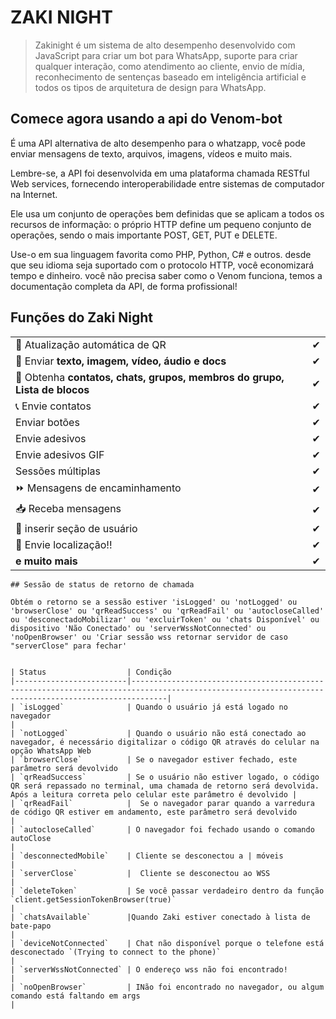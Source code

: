 # ZAKI NIGHT
 > Zakinight é um sistema de alto desempenho desenvolvido com JavaScript para criar um bot para WhatsApp, suporte para criar qualquer interação, como atendimento ao cliente, envio de mídia, reconhecimento de sentenças baseado em inteligência artificial e todos os tipos de arquitetura de design para WhatsApp.

## Comece agora usando a api do Venom-bot

É uma API alternativa de alto desempenho para o whatzapp, você pode enviar mensagens de texto, arquivos, imagens, vídeos e muito mais.

Lembre-se, a API foi desenvolvida em uma plataforma chamada RESTful Web services, fornecendo interoperabilidade entre sistemas de computador na Internet.

Ele usa um conjunto de operações bem definidas que se aplicam a todos os recursos de informação: o próprio HTTP define um pequeno conjunto de operações, sendo o mais importante POST, GET, PUT e DELETE.

Use-o em sua linguagem favorita como PHP, Python, C# e outros. desde que seu idioma seja suportado com o protocolo HTTP, você economizará tempo e dinheiro. você não precisa saber como o Venom funciona, temos a documentação completa da API, de forma profissional!


## Funções do Zaki Night

|                                                               |   |
|---------------------------------------------------------------|---|
| 🚻 Atualização automática de QR  | ✔ |
| 📁 Enviar **texto, imagem, vídeo, áudio e docs** | ✔ |
| 👥 Obtenha **contatos, chats, grupos, membros do grupo, Lista de blocos** | ✔ |
| 📞 Envie contatos | ✔ |
| Enviar botões | ✔ |
| Envie adesivos | ✔ |
| Envie adesivos GIF | ✔ |
| Sessões múltiplas | ✔ |
| ⏩ Mensagens de encaminhamento | ✔ |
| 📥 Receba mensagens  | ✔ |
| 👤 inserir seção de usuário | ✔ |
| 📍 Envie localização!! | ✔ |
|**e muito mais** | ✔ |


```
## Sessão de status de retorno de chamada

Obtém o retorno se a sessão estiver 'isLogged' ou 'notLogged' ou 'browserClose' ou 'qrReadSuccess' ou 'qrReadFail' ou 'autocloseCalled' ou 'desconectadoMobilizar' ou 'excluirToken' ou 'chats Disponível' ou dispositivo 'Não Conectado' ou 'serverWssNotConnected' ou 'noOpenBrowser' ou 'Criar sessão wss retornar servidor de caso "serverClose" para fechar'


| Status                  | Condição                                                                                                                                             
|-------------------------|----------------------------------------------------------------------------------------------------------------------------------------------------|
| `isLogged`              | Quando o usuário já está logado no navegador                                                                                                  |
| `notLogged`             | Quando o usuário não está conectado ao navegador, é necessário digitalizar o código QR através do celular na opção WhatsApp Web                    
| `browserClose`          | Se o navegador estiver fechado, este parâmetro será devolvido                                                                                    
| `qrReadSuccess`         | Se o usuário não estiver logado, o código QR será repassado no terminal, uma chamada de retorno será devolvida. Após a leitura correta pelo celular este parâmetro é devolvido |
| `qrReadFail`            |  Se o navegador parar quando a varredura de código QR estiver em andamento, este parâmetro será devolvido                                          | 
| `autocloseCalled`       | O navegador foi fechado usando o comando autoClose                                                                                                 |
| `desconnectedMobile`    | Cliente se desconectou a | móveis                                                                                                                  |
| `serverClose`           |  Cliente se desconectou ao WSS                                                                                                                     |
| `deleteToken`           | Se você passar verdadeiro dentro da função  `client.getSessionTokenBrowser(true)`                                                                  |
| `chatsAvailable`        |Quando Zaki estiver conectado à lista de bate-papo                                                                                                  |
| `deviceNotConnected`    | Chat não disponível porque o telefone está desconectado `(Trying to connect to the phone)`                                                         |
| `serverWssNotConnected` | O endereço wss não foi encontrado!                                                                                                                 |
| `noOpenBrowser`         | INão foi encontrado no navegador, ou algum comando está faltando em args                                                                           |
